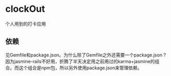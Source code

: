 clockOut
========

个人用到的打卡应用

依赖
----

见Gemfile和package.json。为什么除了Gemfile之外还需要一个package.json？
因为jasmine-rails不好用，折腾了半天决定用之前用过的karma+jasmine的组合。而这个组合是npm包，所以另外使用package.json来管理依赖。
